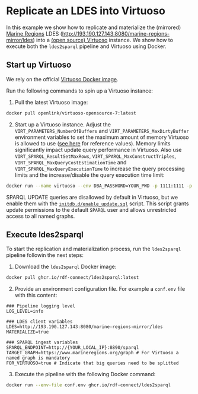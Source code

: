 # Replicate an LDES into Virtuoso

In this example we show how to replicate and materialize the (mirrored) [Marine Regions](https://marineregions.org) LDES (<http://193.190.127.143:8080/marine-regions-mirror/ldes>) into a [(open source) Virtuoso](https://vos.openlinksw.com/owiki/wiki/VOS) instance. We show how to execute both the `ldes2sparql` pipeline and Virtuoso using Docker.

## Start up Virtuoso

We rely on the official [Virtuoso Docker image](https://hub.docker.com/r/openlink/virtuoso-opensource-7/). 

Run the following commands to spin up a Virtuoso instance:

1. Pull the latest Virtuoso image:
```bash
docker pull openlink/virtuoso-opensource-7:latest
```
2. Start up a Virtuoso instance. Adjust the `VIRT_PARAMETERS_NumberOfBuffers` and `VIRT_PARAMETERS_MaxDirtyBuffer` environment variables to set the maximum amount of memory Virtuoso is allowed to use ([see here](https://vos.openlinksw.com/owiki/wiki/VOS/VirtRDFPerformanceTuning) for reference values). Memory limits significantly impact update query performance in Virtuoso. Also use `VIRT_SPARQL_ResultSetMaxRows`, `VIRT_SPARQL_MaxConstructTriples`, `VIRT_SPARQL_MaxQueryCostEstimationTime` and `VIRT_SPARQL_MaxQueryExecutionTime` to increase the query processing limits and the increase/disable the query execution time limit: 
```bash
docker run --name virtuoso --env DBA_PASSWORD=YOUR_PWD -p 1111:1111 -p 8890:8890 -v `pwd`:/database -v `pwd`/initdb.d:/initdb.d -it -e VIRT_PARAMETERS_NumberOfBuffers=2720000 -e VIRT_PARAMETERS_MaxDirtyBuffers=2000000 -e VIRT_SPARQL_ResultSetMaxRows=10000000 -e VIRT_SPARQL_MaxConstructTriples=10000000 -e VIRT_SPARQL_MaxQueryExecutionTime=0 -e VIRT_SPARQL_MaxQueryCostEstimationTime=0 openlink/virtuoso-opensource-7:latest
```
SPARQL UPDATE queries are disallowed by default in Virtuoso, but we enable them with the [`initdb.d/enable_update.sql`](https://github.com/rdf-connect/ldes2sparql/blob/main/examples/virtuoso/initdb.d/enable_update.sql) script. This script grants update permissions to the default `SPARQL` user and allows unrestricted access to all named graphs. 

## Execute ldes2sparql

To start the replication and materialization process, run the `ldes2sparql` pipeline followin the next steps:

1. Download the `ldes2sparql` Docker image:
```bash
docker pull ghcr.io/rdf-connect/ldes2sparql:latest
```
2. Provide an environment configuration file. For example a `conf.env` file with this content:
```dotenv
### Pipeline logging level
LOG_LEVEL=info

### LDES client variables
LDES=http://193.190.127.143:8080/marine-regions-mirror/ldes
MATERIALIZE=true

### SPARQL ingest variables
SPARQL_ENDPOINT=http://{YOUR_LOCAL_IP}:8890/sparql
TARGET_GRAPH=https://www.marineregions.org/graph # For Virtuoso a named graph is mandatory
FOR_VIRTUOSO=true # Indicate that big queries need to be splitted
```
3. Execute the pipeline with the following Docker command:
```bash
docker run --env-file conf.env ghcr.io/rdf-connect/ldes2sparql
```